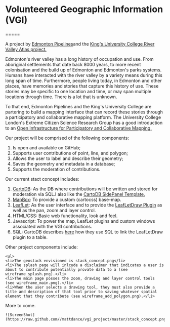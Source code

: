 <h1>Volunteered Geographic Information (VGI)</h1>
=====

A project by <a href="http://edmontonpipelines.org/">Edmonton Pipelines</a>and the <a href="http://kcvs.ca/rivervalleyatlas/">King's University College River Valley Atlas project.</a>

<p>Edmonton's river valley has a long history of occupation and use. From aboriginal settlements that date back 8000 years, to more recent colonisation and the build up of Edmonton and Edmonton's parks systems. Humans have interacted with the river valley by a variety means during this long span of time. Furthermore, people living today, in Edmonton and other places, have memories and stories that capture this history of use. These stories may be specific to one location and time, or may span multiple locations through time. There is a lot that is unknown.</p>

<p>To that end, Edmonton Pipelines and the King's University College are partering to build a mapping interface that can record these stories through a participatory and collaborative mapping platform. The University College London's Extreme Citizen Science Research Group has a good introduction to an <a href="https://docs.google.com/document/d/1vWdzei4JgD0oQwe9HYE2XvalWjRZT5pZUEE5vLisKV4/edit#heading=h.c1an28gqz5ae">Open Infrastructure for Participatory and Collaborative Mapping.</a></p>
<p>Our project will be comprised of the following components:
<ol>
<li>Is open and available on GitHub;</li>
<li>Supports user contributions of point, line, and polygon;</li>
<li>Allows the user to label and describe their geometry;</li>
<li>Saves the geometry and metadata in a database;</li>
<li>Supports the moderation of contributions.</li>
</ol></p>

<p>Our current stact concept includes:
<ol>
<li><a href="http://cartodb.com/">CartoDB</a>: As the DB where contributions will be written and stored for moderation via SQL.I also like the <a href="https://github.com/CartoDB/cartodb-publishing-templates">CartoDB SidePanel Template.</a></li>
<li><a href="https://www.mapbox.com/"> MapBox</a>: To provide a custom (cartocss) base-map.</li>
<li><a href="http://leafletjs.com/">LeafLet</a>: As the user interface and to provide the <a href="https://github.com/Leaflet/Leaflet.draw">LeafLetDraw Plugin</a> as well as the pan, zoom and layer control.</li>
<li>HTML/CSS: Basic web functionality, look and feel.</li>
<li>Javascript: To power the map, LeafLet plugins and custom windows associated with the VGI contributions.</li>
<li>SQL: CartoDB describes <a href="http://blog.cartodb.com/post/53510434258/read-and-write-to-cartodb-with-the-leaflet-draw-plugin"> here</a> how they use SQL to link the LeafLetDraw plugin to a table.
</ol>
</p>

<p>
	Other project components include:

	
	<ul>
	<li>The geostack envisioned is stack_concept.png</li>
	<li>The splash page will inlcude a disclaimer that indicates a user is about to contribute potentially provate data to a (see wireframe_splash.png).</li>
	<li>The main page posses the zoom, drawing and layer control tools (see wireframe_main.png).</li>
	<li>When the user selects a drawing tool, they must also provide a title and description of that tool prior to saving whatever spatial element that they contribute (see wireframe_add_polygon.png).</li>

</p>





<p>
	More to come.
	
	![ScreenShot] (https://raw.github.com//mattdance/vgi_project/master/stack_concept.png)
</p>
